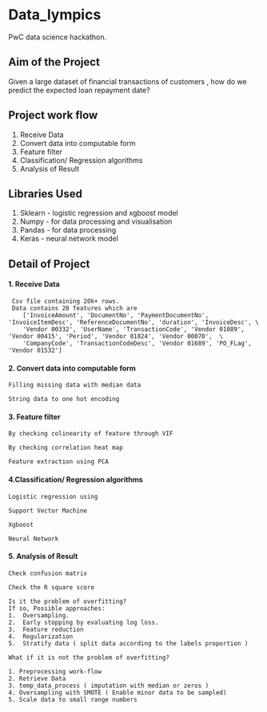 # Data_lympics
PwC data science hackathon.

## Aim of the Project

Given a large dataset of financial transactions of customers , how do we predict the expected loan repayment date? 

## Project work flow

1. Receive Data
2. Convert data into computable form
3. Feature filter
4. Classification/ Regression algorithms
5. Analysis of Result

## Libraries Used

1. Sklearn - logistic regression and xgboost model
2. Numpy  - for data processing and visualisation
3. Pandas - for data processing 
4. Keras - neural network model

## Detail of Project
#### 1. Receive Data
     
     Csv file containing 20k+ rows.
     Data contains 20 features which are
        ['InvoiceAmount', 'DocumentNo', 'PaymentDocumentNo', 'InvoiceItemDesc', 'ReferenceDocumentNo', 'duration', 'InvoiceDesc', \
        'Vendor 00332', 'UserName', 'TransactionCode', 'Vendor 01089', 'Vendor 00415', 'Period', 'Vendor 01024', 'Vendor 00070',  \
        'CompanyCode', 'TransactionCodeDesc', 'Vendor 01689', 'PO_FLag', 'Vendor 01532']
#### 2. Convert data into computable form

    Filling missing data with median data

    String data to one hot encoding

   
#### 3. Feature filter

    By checking colinearity of feature through VIF
    
    By checking correlation heat map 

    Feature extraction using PCA

  
#### 4.Classification/ Regression algorithms

    Logistic regression using

    Support Vector Machine
    
    Xgboost

    Neural Network

#### 5. Analysis of Result

    Check confusion matrix 
    
    Check the R square score

    Is it the problem of overfitting?
    If so, Possible approaches:
    1.  Oversampling.		
    2.  Early stopping by evaluating log loss.	
    3.  Feature reduction 
    4.  Regularization
    5.  Stratify data ( split data according to the labels proportion ) 

    What if it is not the problem of overfitting?

    1. Preprocessing work-flow 
    2. Retrieve Data 
    3. temp_data_process ( imputation with median or zeros ) 
    4. Oversampling with SMOTE ( Enable minor data to be sampled)
    5. Scale data to small range numbers 


